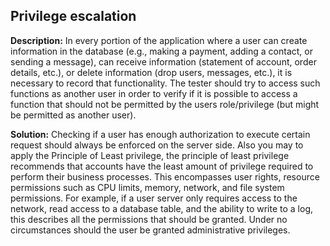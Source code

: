 
Privilege escalation
-------

**Description:**
In every portion of the application where a user can create information in the database (e.g., making a payment, adding a contact, or sending a message), can receive information (statement of account, order details, etc.), or delete information (drop users, messages, etc.), it is necessary to record that functionality. The tester should try to access such functions as another user in order to verify if it is possible to access a function that should not be permitted by the users role/privilege (but might be permitted as another user). 


**Solution:**
Checking if a user has enough authorization to execute certain request should always be enforced on the server side. Also you may to apply the Principle of Least privilege, the principle of least privilege recommends that accounts have the least amount of privilege required to perform their business processes. This encompasses user rights, resource permissions such as CPU limits, memory, network, and file system permissions. For example, if a user server only requires access to the network, read access to a database table, and the ability to write to a log, this describes all the permissions that should be granted. Under no circumstances should the user be granted administrative privileges.

	